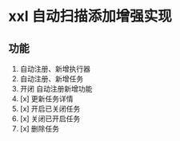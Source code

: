 
# xxl 自动扫描添加增强实现

## 功能
1. 自动注册、新增执行器
2. 自动注册、新增任务
3. 开闭 自动注册新增功能
4. [x] 更新任务详情 
5. [x] 开启已关闭任务
6. [x] 关闭已开启任务
7. [x] 删除任务

